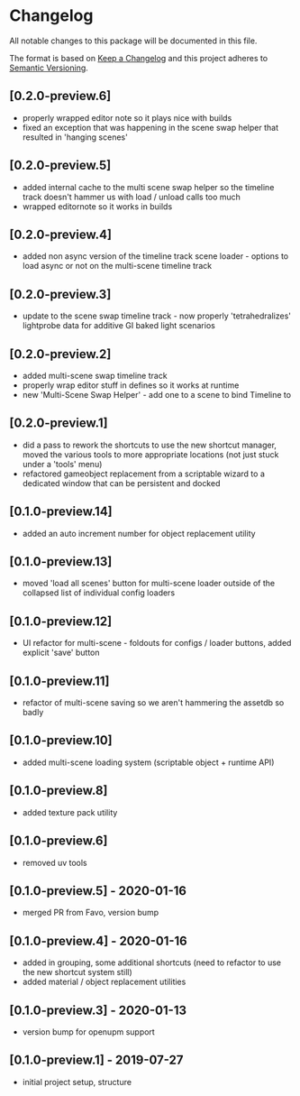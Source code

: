 # Changelog
All notable changes to this package will be documented in this file.

The format is based on [Keep a Changelog](http://keepachangelog.com/en/1.0.0/)
and this project adheres to [Semantic Versioning](http://semver.org/spec/v2.0.0.html).

## [0.2.0-preview.6]
- properly wrapped editor note so it plays nice with builds
- fixed an exception that was happening in the scene swap helper that resulted in 'hanging scenes' 

## [0.2.0-preview.5]
- added internal cache to the multi scene swap helper so the timeline track doesn't hammer us with load / unload calls too much
- wrapped editornote so it works in builds

## [0.2.0-preview.4]
- added non async version of the timeline track scene loader - options to load async or not on the multi-scene timeline track

## [0.2.0-preview.3]
- update to the scene swap timeline track - now properly 'tetrahedralizes' lightprobe data for additive GI baked light scenarios

## [0.2.0-preview.2]
- added multi-scene swap timeline track
- properly wrap editor stuff in defines so it works at runtime
- new 'Multi-Scene Swap Helper' - add one to a scene to bind Timeline to

## [0.2.0-preview.1]
- did a pass to rework the shortcuts to use the new shortcut manager, moved the various tools to more appropriate locations (not just stuck under a 'tools' menu)
- refactored gameobject replacement from a scriptable wizard to a dedicated window that can be persistent and docked

## [0.1.0-preview.14]
- added an auto increment number for object replacement utility

## [0.1.0-preview.13]
- moved 'load all scenes' button for multi-scene loader outside of the collapsed list of individual config loaders

## [0.1.0-preview.12]
- UI refactor for multi-scene - foldouts for configs / loader buttons, added explicit 'save' button 

## [0.1.0-preview.11]
- refactor of multi-scene saving so we aren't hammering the assetdb so badly

## [0.1.0-preview.10]
- added multi-scene loading system (scriptable object + runtime API)

## [0.1.0-preview.8]
- added texture pack utility

## [0.1.0-preview.6]
- removed uv tools 

## [0.1.0-preview.5] - 2020-01-16
- merged PR from Favo, version bump

## [0.1.0-preview.4] - 2020-01-16
- added in grouping, some additional shortcuts (need to refactor to use the new shortcut system still)
- added material / object replacement utilities

## [0.1.0-preview.3] - 2020-01-13
- version bump for openupm support

## [0.1.0-preview.1] - 2019-07-27
- initial project setup, structure

